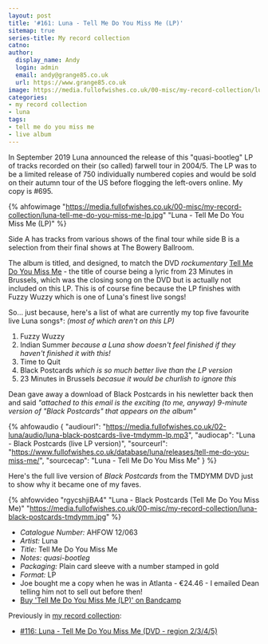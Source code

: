 ```yaml
---
layout: post
title: '#161: Luna - Tell Me Do You Miss Me (LP)'
sitemap: true
series-title: My record collection 
catno:
author:
  display_name: Andy
  login: admin
  email: andy@grange85.co.uk
  url: https://www.grange85.co.uk
image: https://media.fullofwishes.co.uk/00-misc/my-record-collection/luna-black-postcards-tmdymm.jpg
categories:
- my record collection 
- luna
tags:
- tell me do you miss me
- live album
---
```

In September 2019 Luna announced the release of this "quasi-bootleg" LP of tracks recorded on their (so called) farwell tour in 2004/5. The LP was to be a limited release of 750 individually numbered copies and would be sold on their autumn tour of the US before flogging the left-overs online. My copy is #695.

{% ahfowimage "https://media.fullofwishes.co.uk/00-misc/my-record-collection/luna-tell-me-do-you-miss-me-lp.jpg" "Luna - Tell Me Do You Miss Me (LP)" %}

Side A has tracks from various shows of the final tour while side B is a selection from their final shows at The Bowery Ballroom.

The album is titled, and designed, to match the DVD _rockumentary_ [Tell Me Do You Miss Me]() - the title of course being a lyric from 23 Minutes in Brussels, which was the closing song on the DVD but is actually not included on this LP. This is of course fine because the LP finishes with Fuzzy Wuzzy which is one of Luna's finest live songs!

So... just because, here's a list of what are currently my top five favourite live Luna songs&dagger;: _(most of which aren't on this LP)_

1. Fuzzy Wuzzy
2. Indian Summer _because a Luna show doesn't feel finished if they haven't finished it with this!_
3. Time to Quit
4. Black Postcards _which is so much better live than the LP version_
5. 23 Minutes in Brussels _becasue it would be churlish to ignore this_

Dean gave away a download of Black Postcards in his newletter back then and said _"attached to this email is the exciting (to me, anyway) 9-minute version of "Black Postcards" that appears on the album"_

{% ahfowaudio {
"audiourl": "https://media.fullofwishes.co.uk/02-luna/audio/luna-black-postcards-live-tmdymm-lp.mp3",
"audiocap": "Luna - Black Postcards (live LP version)",
"sourceurl": "https://www.fullofwishes.co.uk/database/luna/releases/tell-me-do-you-miss-me/",
"sourcecap": "Luna - Tell Me Do You Miss Me"
} %}

Here's the full live version of _Black Postcards_ from the TMDYMM DVD just to show why it became one of my faves.

{% ahfowvideo "rgycshjiBA4" "Luna - Black Postcards (Tell Me Do You Miss Me)" "https://media.fullofwishes.co.uk/00-misc/my-record-collection/luna-black-postcards-tmdymm.jpg" %}




 - *Catalogue Number:* AHFOW 12/063
 - *Artist:* Luna
 - *Title:* Tell Me Do You Miss Me
 - *Notes:* _quasi-bootleg_
 - *Packaging:* Plain card sleeve with a number stamped in gold
 - *Format:* LP
 - Joe bought me a copy when he was in Atlanta - &euro;24.46 - I emailed Dean telling him not to sell out before then!
 - [Buy 'Tell Me Do You Miss Me (LP)' on Bandcamp](https://luna.bandcamp.com/album/tell-me-do-you-miss-me)

Previously in [my record collection](/category/my-record-collection):
 - [#116: Luna - Tell Me Do You Miss Me (DVD - region 2/3/4/5)](/2024/03/07/my-record-collection-116-luna-tell-me-do-you-miss-me-dvd-region-2-3-4-5/)
